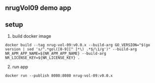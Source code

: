 ## nrugVol09 demo app

## setup
1. build docker image
```shell
docker build --tag nrug-vol-09:v0.0.x --build-arg GO_VERSION="$(go version | sed 's/^.*go\([0-9][^ ]*\) .*$/\1/g')" --build-arg NR_APM_APP_NAME=${NR_APM_APP_NAME} --build-arg NR_LICENSE_KEY=${NR_LICENSE_KEY} .
```

2. run app
```shell
docker run --publish 8080:8080 nrug-vol-09:v0.0.x
```
